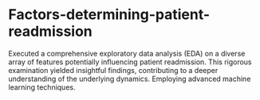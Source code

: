 # Factors-determining-patient-readmission
Executed a comprehensive exploratory data analysis (EDA) on a diverse array of features potentially influencing patient readmission. This rigorous examination yielded insightful findings, contributing to a deeper understanding of the underlying dynamics. Employing advanced machine learning techniques.
